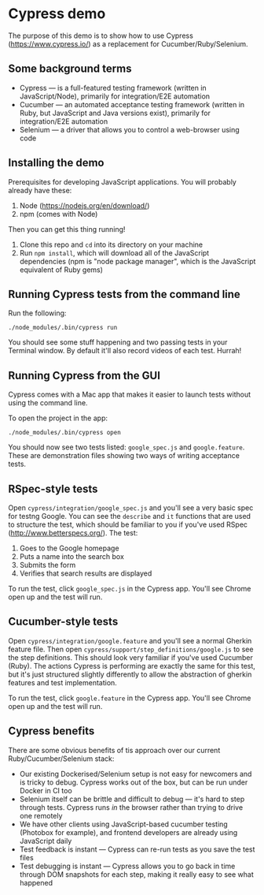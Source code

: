 # Cypress demo
The purpose of this demo is to show how to use Cypress (https://www.cypress.io/) as a replacement for Cucumber/Ruby/Selenium.

## Some background terms

* Cypress — is a full-featured testing framework (written in JavaScript/Node), primarily for integration/E2E automation
* Cucumber — an automated acceptance testing framework (written in Ruby, but JavaScript and Java versions exist), primarily for integration/E2E automation
* Selenium — a driver that allows you to control a web-browser using code

## Installing the demo

Prerequisites for developing JavaScript applications. You will probably already have these:

1. Node (https://nodejs.org/en/download/)
2. npm (comes with Node)

Then you can get this thing running!

1. Clone this repo and `cd` into its directory on your machine
2. Run `npm install`, which will download all of the JavaScript dependencies (npm is "node package manager", which is the JavaScript equivalent of Ruby gems)

## Running Cypress tests from the command line

Run the following:

    ./node_modules/.bin/cypress run

You should see some stuff happening and two passing tests in your Terminal window. By default it'll also record videos of each test. Hurrah!

## Running Cypress from the GUI

Cypress comes with a Mac app that makes it easier to launch tests without using the command line.

To open the project in the app:

    ./node_modules/.bin/cypress open

You should now see two tests listed: `google_spec.js` and `google.feature`. These are demonstration files showing two ways of writing acceptance tests.

## RSpec-style tests

Open `cypress/integration/google_spec.js` and you'll see a very basic spec for testng Google. You can see the `describe` and `it` functions that are used to structure the test, which should be familiar to you if you've used RSpec (http://www.betterspecs.org/). The test:

1. Goes to the Google homepage
2. Puts a name into the search box
3. Submits the form
4. Verifies that search results are displayed

To run the test, click `google_spec.js` in the Cypress app. You'll see Chrome open up and the test will run.

## Cucumber-style tests

Open `cypress/integration/google.feature` and you'll see a normal Gherkin feature file. Then open `cypress/support/step_definitions/google.js` to see the step definitions. This should look very familiar if you've used Cucumber (Ruby). The actions Cypress is performing are exactly the same for this test, but it's just structured slightly differently to allow the abstraction of gherkin features and test implementation.

To run the test, click `google.feature` in the Cypress app. You'll see Chrome open up and the test will run.

## Cypress benefits

There are some obvious benefits of tis approach over our current Ruby/Cucumber/Selenium stack:

* Our existing Dockerised/Selenium setup is not easy for newcomers and is tricky to debug. Cypress works out of the box, but can be run under Docker in CI too
* Selenium itself can be brittle and difficult to debug — it's hard to step through tests. Cypress runs _in_ the browser rather than trying to drive one remotely
* We have other clients using JavaScript-based cucumber testing (Photobox for example), and frontend developers are already using JavaScript daily
* Test feedback is instant — Cypress can re-run tests as you save the test files
* Test debugging is instant — Cypress allows you to go back in time through DOM snapshots for each step, making it really easy to see what happened

